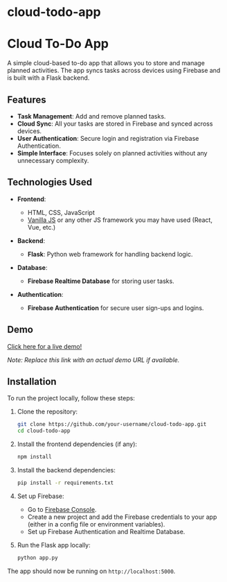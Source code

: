 # cloud-todo-app

# Cloud To-Do App

A simple cloud-based to-do app that allows you to store and manage planned activities. The app syncs tasks across devices using Firebase and is built with a Flask backend.

## Features

- **Task Management**: Add and remove planned tasks.
- **Cloud Sync**: All your tasks are stored in Firebase and synced across devices.
- **User Authentication**: Secure login and registration via Firebase Authentication.
- **Simple Interface**: Focuses solely on planned activities without any unnecessary complexity.

## Technologies Used

- **Frontend**:
  - HTML, CSS, JavaScript
  - [Vanilla JS](https://developer.mozilla.org/en-US/docs/Web/JavaScript) or any other JS framework you may have used (React, Vue, etc.)

- **Backend**:
  - **Flask**: Python web framework for handling backend logic.
  
- **Database**:
  - **Firebase Realtime Database** for storing user tasks.

- **Authentication**:
  - **Firebase Authentication** for secure user sign-ups and logins.

## Demo

[Click here for a live demo!](#)

*Note: Replace this link with an actual demo URL if available.*

## Installation

To run the project locally, follow these steps:

1. Clone the repository:
    ```bash
    git clone https://github.com/your-username/cloud-todo-app.git
    cd cloud-todo-app
    ```

2. Install the frontend dependencies (if any):
    ```bash
    npm install
    ```

3. Install the backend dependencies:
    ```bash
    pip install -r requirements.txt
    ```

4. Set up Firebase:
    - Go to [Firebase Console](https://console.firebase.google.com/).
    - Create a new project and add the Firebase credentials to your app (either in a config file or environment variables).
    - Set up Firebase Authentication and Realtime Database.

5. Run the Flask app locally:
    ```bash
    python app.py
    ```

The app should now be running on `http://localhost:5000`.

